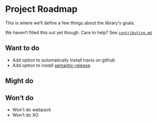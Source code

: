 # Project Roadmap

This is where we‘ll define a few things about the library‘s goals.

We haven‘t filled this out yet though. Care to help? See [`contributing.md`](../contributing.md)

## Want to do

 - Add option to automatically install travis on github
 - Add option to install [semantic-release](https://github.com/semantic-release/semantic-release)

## Might do

## Won‘t do

- Won't do webpack
- Won't do XO
